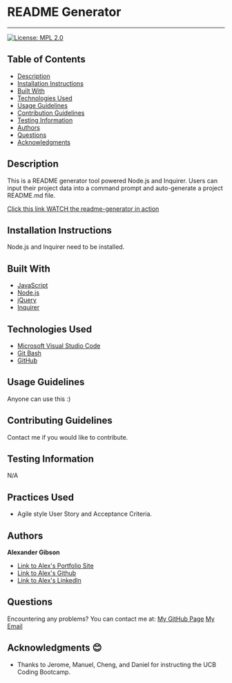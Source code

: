 # README Generator
  -----------------
[![License: MPL 2.0](https://img.shields.io/badge/License-MPL%202.0-brightgreen.svg)](https://opensource.org/licenses/MPL-2.0)

## Table of Contents
  - [Description](#Description)
  - [Installation Instructions](#Installation)
  - [Built With](#Built)
  - [Technologies Used](#Technologies)
  - [Usage Guidelines](#Usage)
  - [Contribution Guidelines](#Contribution)
  - [Testing Information](#Testing)
  - [Authors](#Authors)
  - [Questions](#Questions)
  - [Acknowledgments](#Acknowledgments)


## Description
This is a README generator tool powered Node.js and Inquirer. Users can input their project data into a command prompt and auto-generate a project README.md file.

[Click this link WATCH the readme-generator in action](https://watch.screencastify.com/v/XrOCmmj21ZG6RiSXGHTu)
 <br />


## Installation Instructions
Node.js and Inquirer need to be installed. 


## Built With
* [JavaScript](https://developer.mozilla.org/en-US/docs/Web/JavaScript)
* [Node.js](https://nodejs.org/en/)
* [jQuery](https://api.jquery.com/)
* [Inquirer](https://www.npmjs.com/package/inquirer) 


## Technologies Used
* [Microsoft Visual Studio Code](https://code.visualstudio.com/)
* [Git Bash](https://git-scm.com/downloads)
* [GitHub](https://github.com/)


## Usage Guidelines
Anyone can use this :)


## Contributing Guidelines
Contact me if you would like to contribute.


## Testing Information 
N/A


## Practices Used
* Agile style User Story and Acceptance Criteria.


## Authors
**Alexander Gibson** 

- [Link to Alex's Portfolio Site](https://argibson02.github.io/Professional-Portfolio-2/)
- [Link to Alex's Github](https://github.com/argibson02)
- [Link to Alex's LinkedIn](www.linkedin.com/in/alexander-gibson-1b0bb6105)


## Questions
Encountering any problems? You can contact me at:
[My GitHub Page](https://github.com/argibson02)
[My Email](mailto:argibson02@gmail.com)


## Acknowledgments 😊
- Thanks to Jerome, Manuel, Cheng, and Daniel for instructing the UCB Coding Bootcamp.
